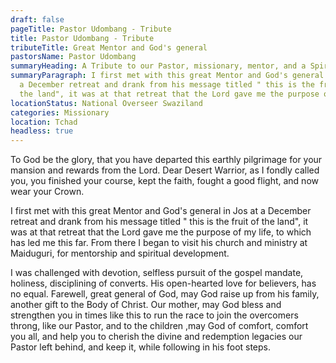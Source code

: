 ```yaml
---
draft: false
pageTitle: Pastor Udombang - Tribute
title: Pastor Udombang - Tribute
tributeTitle: Great Mentor and God's general
pastorsName: Pastor Udombang
summaryHeading: A Tribute to our Pastor, missionary, mentor, and a Spiritual Father
summaryParagraph: I first met with this great Mentor and God's general in Jos at
  a December retreat and drank from his message titled " this is the fruit of
  the land", it was at that retreat that the Lord gave me the purpose of my life
locationStatus: National Overseer Swaziland
categories: Missionary
location: Tchad
headless: true
---
```

To God be the glory, that you have departed this earthly pilgrimage for your mansion and rewards from the Lord.
Dear  Desert Warrior, as I fondly called you, you finished your course, kept the faith, fought a good flight, and now wear your Crown.

I first met with this great Mentor and God's general in Jos at a December retreat and drank from his message titled " this is the fruit of the land", it was at that retreat that the Lord gave me the purpose of my life, to which has led me this far. From there I began to visit his church and ministry at Maiduguri, for mentorship and spiritual development.

I was challenged with devotion, selfless pursuit of the gospel mandate, holiness, disciplining of converts.
His open-hearted love for believers, has no equal.
Farewell, great general of God, may God raise up from his family, another gift to the Body of Christ.
Our mother, may God bless and strengthen you in times like this to run the race to join the overcomers throng, like our Pastor, and to the children ,may God of comfort, comfort you all, and help you to cherish the divine and redemption legacies our Pastor left behind, and keep it, while following in his foot steps.